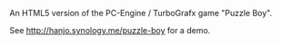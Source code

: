 An HTML5 version of the PC-Engine / TurboGrafx game "Puzzle Boy".

See http://hanjo.synology.me/puzzle-boy for a demo.
